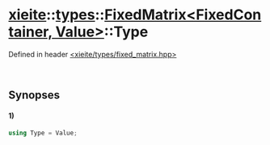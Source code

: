 # [xieite](../../../../../xieite.md)\:\:[types](../../../../../types.md)\:\:[FixedMatrix\<FixedContainer, Value\>](../../../fixed_matrix.md)\:\:Type
Defined in header [<xieite/types/fixed_matrix.hpp>](../../../../../../include/xieite/types/fixed_matrix.hpp)

&nbsp;

## Synopses
#### 1)
```cpp
using Type = Value;
```
